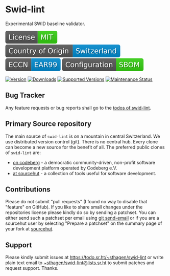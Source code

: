 # Swid-lint

Experimental SWID baseline validator.

[![license](badges/license-spdx-mit.svg)](https://git.sr.ht/~sthagen/swid-lint/tree/default/item/LICENSE)
[![Country of Origin](badges/country-of-origin-name-switzerland-neutral.svg)](https://git.sr.ht/~sthagen/swid-lint/tree/default/item/COUNTRY-OF-ORIGIN)
[![Export Classification Control Number (ECCN)](badges/export-control-classification-number_eccn-ear99-neutral.svg)](https://git.sr.ht/~sthagen/swid-lint/tree/default/item/EXPORT-CONTROL-CLASSIFICATION-NUMBER)
[![Configuration](badges/configuration-sbom.svg)](third-party/index.html)

[![Version](https://img.shields.io/pypi/v/swid-lint.svg?style=flat)](https://pypi.python.org/pypi/swid-lint/)
[![Downloads](https://static.pepy.tech/badge/swid-lint/month)](https://pepy.tech/project/swid-lint)
[![Supported Versions](https://img.shields.io/pypi/pyversions/swid-lint.svg?style=flat)](https://pypi.python.org/pypi/swid-lint/)
[![Maintenance Status](https://img.shields.io/github/commit-activity/y/sthagen/swid-lint.svg?style=flat)](https://git.sr.ht/~sthagen/swid-lint/log)

## Bug Tracker

Any feature requests or bug reports shall go to the [todos of swid-lint](https://todo.sr.ht/~sthagen/swid-lint).

## Primary Source repository

The main source of `swid-lint` is on a mountain in central Switzerland.
We use distributed version control (git).
There is no central hub.
Every clone can become a new source for the benefit of all.
The preferred public clones of `swid-lint` are:

* [on codeberg](https://codeberg.org/sthagen/swid-lint) - a democratic community-driven, non-profit software development platform operated by Codeberg e.V.
* [at sourcehut](https://git.sr.ht/~sthagen/swid-lint) - a collection of tools useful for software development.

## Contributions

Please do not submit "pull requests" (I found no way to disable that "feature" on GitHub).
If you like to share small changes under the repositories license please kindly do so by sending a patchset.
You can either send such a patchset per email using [git send-email](https://git-send-email.io) or 
if you are a sourcehut user by selecting "Prepare a patchset" on the summary page of your fork at [sourcehut](https://git.sr.ht/).

## Support

Please kindly submit issues at <https://todo.sr.ht/~sthagen/swid-lint> or write plain text email to <~sthagen/swid-lint@lists.sr.ht> to submit patches and request support. Thanks.

